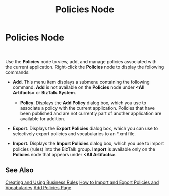 ﻿---
title: Policies Node
TOCTitle: Policies Node
ms:assetid: a9fbaaea-c32c-42f1-9df8-c2e372ca15e7
ms:mtpsurl: https://msdn.microsoft.com/en-us/library/Aa577966(v=BTS.80)
ms:contentKeyID: 51530395
ms.date: 08/30/2017
mtps_version: v=BTS.80
f1_keywords:
- bts10.admin.node.policies
---

# Policies Node

 

Use the **Policies** node to view, add, and manage policies associated with the current application. Right-click the **Policies** node to display the following commands:

  - **Add**. This menu item displays a submenu containing the following command. **Add** is not available on the **Policies** node under **\<All Artifacts\>** or **BizTalk.System**.
    
      - **Policy**. Displays the **Add Policy** dialog box, which you use to associate a policy with the current application. Policies that have been published and are not currently part of another application are available for addition.

  - **Export**. Displays the **Export Policies** dialog box, which you can use to selectively export policies and vocabularies to an \*.xml file.

  - **Import.** Displays the **Import Policies** dialog box, which you use to import policies (rules) into the BizTalk group. **Import** is available only on the **Policies** node that appears under **\<All Artifacts\>**.

## See Also

[Creating and Using Business Rules](https://msdn.microsoft.com/library/aa577691\(v=bts.80\))  
[How to Import and Export Policies and Vocabularies](https://msdn.microsoft.com/library/aa547878\(v=bts.80\))  
[Add Policies Page](add-policies-page.md)

